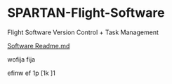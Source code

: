 # SPARTAN-Flight-Software
Flight Software Version Control + Task Management

[Software Readme.md](Software/)

wofija fija

efinw ef
 1p [1k
 ]1

